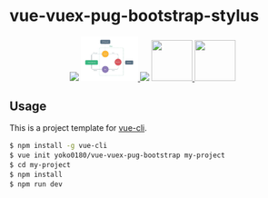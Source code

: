 # vue-vuex-pug-bootstrap-stylus

<p align="center">
  <a href="https://vuejs.org" target="_blank"><img width="100px"src="https://vuejs.org/images/logo.png"></a>
  <a href="https://github.com/vuejs/vuex">
    <img width="100px" src="https://raw.githubusercontent.com/vuejs/vuex/dev/docs/en/images/vuex.png">
  </a>
  <a href="https://github.com/pugjs/pug"><img src="https://cdn.rawgit.com/pugjs/pug-logo/eec436cee8fd9d1726d7839cbe99d1f694692c0c/SVG/pug-final-logo-_-colour-128.svg" width="100px" ></a>
  <a href="https://getbootstrap.com">
    <img src="https://getbootstrap.com/assets/brand/bootstrap-solid.svg" width=72 height=72>
  </a>
  <a href="https://github.com/stylus/stylus">
    <img src="http://stylus-lang.com/img/stylus-logo.svg" width=72 height=72>
  </a>
 
</p>

## Usage

This is a project template for [vue-cli](https://github.com/vuejs/vue-cli). 

``` bash
$ npm install -g vue-cli
$ vue init yoko0180/vue-vuex-pug-bootstrap my-project
$ cd my-project
$ npm install
$ npm run dev
```
